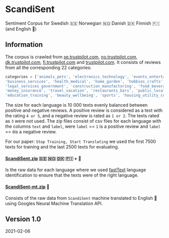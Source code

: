 # ScandiSent
Sentiment Corpus for Swedish 🇸🇪 Norwegian 🇳🇴 Danish 🇩🇰 Finnish 🇫🇮 (and English 🏴󠁧󠁢󠁥󠁮󠁧󠁿)

## Information
The corpus is crawled from [se.trustpilot.com](https://se.trustpilot.com/), [no.trustpilot.com](https://no.trustpilot.com/), [dk.trustpilot.com](https://dk.trustpilot.com/), [fi.trustpilot.com](https://fi.trustpilot.com/) and [trustpilot.com](https://trustpilot.com/).
It consists of reviews from all the corresponding 22 categories:

```javascript
categories = ['animals_pets', 'electronics_technology', 'events_entertainment', 'vehicles_transportation',
'business_services', 'health_medical', 'home_garden', 'hobbies_crafts', 'home_services',
'legal_services_government', 'construction_manufactoring', 'food_beverages_tobacco', 'media_publishing',
'money_insurance', 'travel_vacation', 'restaurants_bars', 'public_local_services', 'shopping_fashion',
'education_training', 'beauty_wellbeing', 'sports', 'housing_utility_company']
```

The size for each language is 10 000 texts evenly balanced between positive and negative reviews. A positive review is considered as a text with the rating `4 or 5`, and a negative review is rated as `1 or 2`. The texts rated as `3` were not used. The zip files consist of csv files for each language with the columns `text` and `label`, were `label` == `1` is a positive review and `label` == `0`is a negative review.

For our paper: `Stop Training, Start Translating` we used the first 7500 texts for training and the last 2500 texts for evaluating.

#### [ScandiSent.zip](ScandiSent.zip) 🇸🇪 🇳🇴 🇩🇰 🇫🇮 + 🏴󠁧󠁢󠁥󠁮󠁧󠁿
Is the raw data for each language where we used [fastText](https://fasttext.cc/docs/en/language-identification.html) language identification to ensure that the texts were of the right language.

#### [ScandiSent-mt.zip](ScandiSent-mt.zip) 🏴󠁧󠁢󠁥󠁮󠁧󠁿
Consists of the raw data from `ScandiSent` machine translated to English 🏴󠁧󠁢󠁥󠁮󠁧󠁿 using Googles Neural Machine Translation API.

## Version 1.0
2021-02-06
